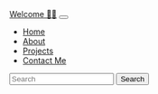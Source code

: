 <!DOCTYPE html>
<html lang="en">

<head>
  <!-- Required meta tags -->
  <meta charset="utf-8" />
  <meta name="viewport" content="width=device-width, initial-scale=1, shrink-to-fit=no" />
 
  <!-- Bootstrap CSS v5.0.2 -->
  <link rel="stylesheet" href="https://cdn.jsdelivr.net/npm/bootstrap@5.0.2/dist/css/bootstrap.min.css"
    integrity="sha384-EVSTQN3/azprG1Anm3QDgpJLIm9Nao0Yz1ztcQTwFspd3yD65VohhpuuCOmLASjC" crossorigin="anonymous" />

<title>Home</title>
    <nav class="navbar navbar-expand-lg navbar-dark bg-dark">
      <div class="container-fluid">
        <a class="navbar-brand" href="#">Welcome 👋🏿</a>
        <button class="navbar-toggler" type="button" data-bs-toggle="collapse" data-bs-target="#navbarSupportedContent"
          aria-controls="navbarSupportedContent" aria-expanded="false" aria-label="Toggle navigation">
          <span class="navbar-toggler-icon"></span>
        </button>
        <div class="collapse navbar-collapse" id="navbarSupportedContent">
          <ul class="navbar-nav me-auto mb-2 mb-lg-0">
            <li class="nav-item">
              <a class="nav-link active" aria-current="page" href="/">Home</a>
            </li>
            <li class="nav-item">
              <a class="nav-link" href="/about">About</a>
            </li>
            <li class="nav-item">
              <a class="nav-link" href="/projects">Projects</a>
            </li>
            <li class="nav-item">
              <a class="nav-link" href="/contact">Contact Me</a>
            </li>
          </ul>
          <form class="d-flex">
            <input class="form-control me-2" type="search" placeholder="Search" aria-label="Search" />
            <button class="btn btn-outline-success" type="submit">
              Search
            </button>
          </form>
        </div>
      </div>
    </nav>    
  </head>



</html>

